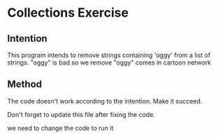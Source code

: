 # Collections Exercise

## Intention

This program intends to remove strings containing 'oggy' from a list of strings.
"oggy" is bad so we remove 
"oggy" comes in cartoon network

## Method

The code doesn't work according to the intention. Make it succeed.


Don't forget to update this file after fixing the code.


we need to change the code to run it
